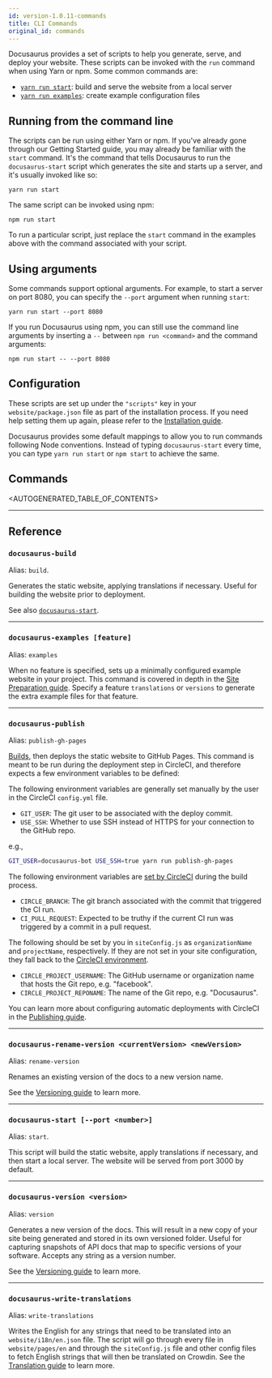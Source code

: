 ```yaml
---
id: version-1.0.11-commands
title: CLI Commands
original_id: commands
---
```


Docusaurus provides a set of scripts to help you generate, serve, and deploy your website. These scripts can be invoked with the `run` command when using Yarn or npm. Some common commands are:

* [`yarn run start`](api-commands.md#docusaurus-start-port-number): build and serve the website from a local server
* [`yarn run examples`](api-commands.md#docusaurus-examples): create example configuration files


## Running from the command line

The scripts can be run using either Yarn or npm. If you've already gone through our Getting Started guide, you may already be familiar with the `start` command. It's the command that tells Docusaurus to run the `docusaurus-start` script which generates the site and starts up a server, and it's usually invoked like so:

```
yarn run start
```

The same script can be invoked using npm:

```
npm run start
```

To run a particular script, just replace the `start` command in the examples above with the command associated with your script.

## Using arguments

Some commands support optional arguments. For example, to start a server on port 8080, you can specify the `--port` argument when running `start`:

```
yarn run start --port 8080
```

If you run Docusaurus using npm, you can still use the command line arguments by inserting a `--` between `npm run <command>` and the command arguments:

```
npm run start -- --port 8080
```

## Configuration

These scripts are set up under the `"scripts"` key in your `website/package.json` file as part of the installation process. If you need help setting them up again, please refer to the [Installation guide](getting-started-installation.md).

Docusaurus provides some default mappings to allow you to run commands following Node conventions. Instead of typing `docusaurus-start` every time, you can type `yarn run start` or `npm start` to achieve the same.

## Commands

<AUTOGENERATED_TABLE_OF_CONTENTS>

-----

## Reference

### `docusaurus-build`
Alias: `build`.

Generates the static website, applying translations if necessary. Useful for building the website prior to deployment.

See also [`docusaurus-start`](api-commands.md#docusaurus-start-port-number).

---

### `docusaurus-examples [feature]`
Alias: `examples`

When no feature is specified, sets up a minimally configured example website in your project. This command is covered in depth in the [Site Preparation guide](getting-started-preparation.md). Specify a feature `translations` or `versions` to generate the extra example files for that feature.

---

### `docusaurus-publish`
Alias: `publish-gh-pages`

[Builds](api-commands.md#docusaurus-build), then deploys the static website to GitHub Pages. This command is meant to be run during the deployment step in CircleCI, and therefore expects a few environment variables to be defined:

The following environment variables are generally set manually by the user in the CircleCI `config.yml` file.

 - `GIT_USER`: The git user to be associated with the deploy commit.
 - `USE_SSH`: Whether to use SSH instead of HTTPS for your connection to the GitHub repo.

 e.g.,

 ```bash
 GIT_USER=docusaurus-bot USE_SSH=true yarn run publish-gh-pages
 ```

The following environment variables are [set by CircleCI](https://circleci.com/docs/1.0/environment-variables/) during the build process.

 - `CIRCLE_BRANCH`: The git branch associated with the commit that triggered the CI run.
 - `CI_PULL_REQUEST`: Expected to be truthy if the current CI run was triggered by a commit in a pull request.

The following should be set by you in `siteConfig.js` as `organizationName` and `projectName`, respectively. If they are not set in your site configuration, they fall back to the [CircleCI environment](https://circleci.com/docs/1.0/environment-variables/).

 - `CIRCLE_PROJECT_USERNAME`: The GitHub username or organization name that hosts the Git repo, e.g. "facebook".
 - `CIRCLE_PROJECT_REPONAME`: The name of the Git repo, e.g. "Docusaurus".

You can learn more about configuring automatic deployments with CircleCI in the [Publishing guide](getting-started-publishing.md).

---

### `docusaurus-rename-version <currentVersion> <newVersion>`
Alias: `rename-version`

Renames an existing version of the docs to a new version name.

See the [Versioning guide](guides-versioning.md#renaming-existing-versions) to learn more.

---

### `docusaurus-start [--port <number>]`
Alias: `start`.

This script will build the static website, apply translations if necessary, and then start a local server. The website will be served from port 3000 by default.

---

### `docusaurus-version <version>`
Alias: `version`

Generates a new version of the docs. This will result in a new copy of your site being generated and stored in its own versioned folder. Useful for capturing snapshots of API docs that map to specific versions of your software. Accepts any string as a version number.

See the [Versioning guide](guides-versioning.md) to learn more.

---

### `docusaurus-write-translations`
Alias: `write-translations`

Writes the English for any strings that need to be translated into an `website/i18n/en.json` file. The script will go through every file in `website/pages/en` and through the `siteConfig.js` file and other config files to fetch English strings that will then be translated on Crowdin. See the [Translation guide](guides-translation.md) to learn more.

